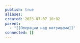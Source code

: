 ```yaml
---
publish: true
aliases: 
created: 2023-07-07 10:02
parent:
  - "[[Операции над матрицами]]"
connected: []
---
```


